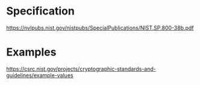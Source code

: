 # Specification
https://nvlpubs.nist.gov/nistpubs/SpecialPublications/NIST.SP.800-38b.pdf

# Examples
https://csrc.nist.gov/projects/cryptographic-standards-and-guidelines/example-values